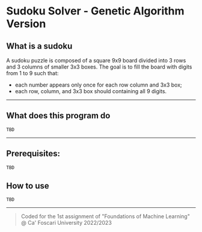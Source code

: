 # Sudoku Solver - Genetic Algorithm Version

## What is a sudoku 

A sudoku puzzle is composed of a square 9x9 board divided into 3 rows and 3 columns of smaller 3x3 boxes. The goal is to fill the board with digits from 1 to 9 such that:
- each number appears only once for each row column and 3x3 box;
- each row, column, and 3x3 box should containing all 9 digits.

---

## What does this program do
`TBD`

---

## Prerequisites:
`TBD`


## How to use
`TBD`

---

> Coded for the 1st assignment of "Foundations of Machine Learning" @ Ca' Foscari University 2022/2023
